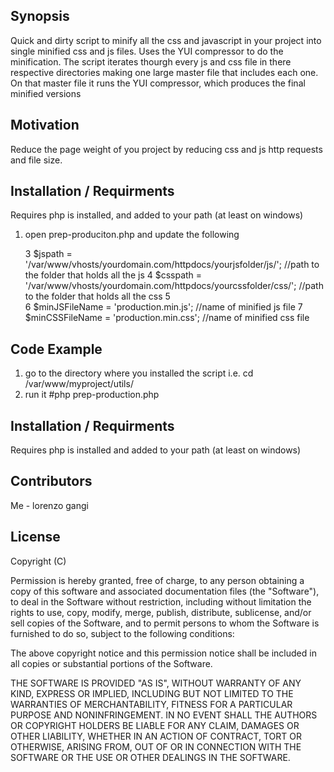## Synopsis

Quick and dirty script to minify all the css and javascript in your project into single minified css and js files. Uses the YUI compressor to do the 
minification. The script iterates thourgh every js and css file in there respective directories making one large master file that includes each
one. On that master file it runs the YUI compressor, which produces the final minified versions

## Motivation

Reduce the page weight of you project by reducing css and js http requests and file size.

## Installation / Requirments

Requires php is installed, and added to your path (at least on windows)

1) open prep-produciton.php and update the following 

    3	$jspath = '/var/www/vhosts/yourdomain.com/httpdocs/yourjsfolder/js/';                //path to the folder that holds all the js
    4	$csspath = '/var/www/vhosts/yourdomain.com/httpdocs/yourcssfolder/css/';             //path to the folder that holds all the css
    5	
    6	$minJSFileName = 'production.min.js';                                                //name of minified js file
    7	$minCSSFileName = 'production.min.css';                                              //name of minified css file 

## Code Example

1) go to the directory where you installed the script i.e. cd /var/www/myproject/utils/
2) run it #php prep-production.php

## Installation / Requirments

Requires php is installed and added to your path (at least on windows)

## Contributors

Me - lorenzo gangi

## License

Copyright (C) <year> <lorenzo gangi>

Permission is hereby granted, free of charge, to any person obtaining a copy of this software and associated documentation files (the "Software"), to deal in the Software without restriction, including without limitation the rights to use, copy, modify, merge, publish, distribute, sublicense, and/or sell copies of the Software, and to permit persons to whom the Software is furnished to do so, subject to the following conditions:

The above copyright notice and this permission notice shall be included in all copies or substantial portions of the Software.

THE SOFTWARE IS PROVIDED "AS IS", WITHOUT WARRANTY OF ANY KIND, EXPRESS OR IMPLIED, INCLUDING BUT NOT LIMITED TO THE WARRANTIES OF MERCHANTABILITY, FITNESS FOR A PARTICULAR PURPOSE AND NONINFRINGEMENT. IN NO EVENT SHALL THE AUTHORS OR COPYRIGHT HOLDERS BE LIABLE FOR ANY CLAIM, DAMAGES OR OTHER LIABILITY, WHETHER IN AN ACTION OF CONTRACT, TORT OR OTHERWISE, ARISING FROM, OUT OF OR IN CONNECTION WITH THE SOFTWARE OR THE USE OR OTHER DEALINGS IN THE SOFTWARE.